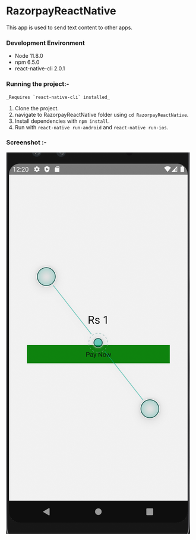 # RazorpayReactNative

This app is used to send text content to other apps.

### Development Environment 
- Node 11.8.0
- npm 6.5.0
- react-native-cli 2.0.1

### Running the project:-
    _Requires `react-native-cli` installed_
1. Clone the project.
2. navigate to RazorpayReactNative folder using `cd RazorpayReactNative`.
3. Install dependencies with `npm install`.
4. Run with `react-native run-android` and `react-native run-ios`.

### Screenshot :-

![ScreenShot](/screenshots/1.png)
